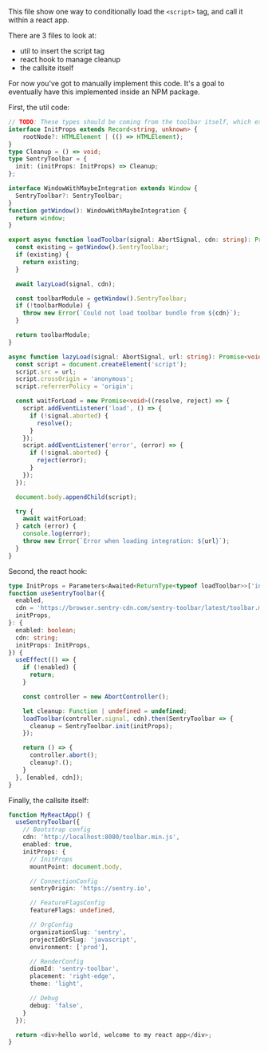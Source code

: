 This file show one way to conditionally load the `<script>` tag, and call it within a react app.

There are 3 files to look at:
- util to insert the script tag
- react hook to manage cleanup
- the callsite itself

For now you've got to manually implement this code. It's a goal to eventually have this implemented inside an NPM package.

First, the util code:

```typescript fileName=loadToolbar.ts
// TODO: These types should be coming from the toolbar itself, which exports them
interface InitProps extends Record<string, unknown> {
    rootNode?: HTMLElement | (() => HTMLElement);
}
type Cleanup = () => void;
type SentryToolbar = {
  init: (initProps: InitProps) => Cleanup;
};

interface WindowWithMaybeIntegration extends Window {
  SentryToolbar?: SentryToolbar;
}
function getWindow(): WindowWithMaybeIntegration {
  return window;
}

export async function loadToolbar(signal: AbortSignal, cdn: string): Promise<SentryToolbar> {
  const existing = getWindow().SentryToolbar;
  if (existing) {
    return existing;
  }

  await lazyLoad(signal, cdn);

  const toolbarModule = getWindow().SentryToolbar;
  if (!toolbarModule) {
    throw new Error(`Could not load toolbar bundle from ${cdn}`);
  }

  return toolbarModule;
}

async function lazyLoad(signal: AbortSignal, url: string): Promise<void> {
  const script = document.createElement('script');
  script.src = url;
  script.crossOrigin = 'anonymous';
  script.referrerPolicy = 'origin';

  const waitForLoad = new Promise<void>((resolve, reject) => {
    script.addEventListener('load', () => {
      if (!signal.aborted) {
        resolve();
      }
    });
    script.addEventListener('error', (error) => {
      if (!signal.aborted) {
        reject(error);
      }
    });
  });

  document.body.appendChild(script);

  try {
    await waitForLoad;
  } catch (error) {
    console.log(error);
    throw new Error(`Error when loading integration: ${url}`);
  }
}
```

Second, the react hook:

```typescript fileName=useSentryToolbar.tsx
type InitProps = Parameters<Awaited<ReturnType<typeof loadToolbar>>['init']>[0]
function useSentryToolbar({
  enabled,
  cdn = 'https://browser.sentry-cdn.com/sentry-toolbar/latest/toolbar.min.js',
  initProps,
}: {
  enabled: boolean;
  cdn: string;
  initProps: InitProps,
}) {
  useEffect(() => {
    if (!enabled) {
      return;
    }

    const controller = new AbortController();

    let cleanup: Function | undefined = undefined;
    loadToolbar(controller.signal, cdn).then(SentryToolbar => {
      cleanup = SentryToolbar.init(initProps);
    });

    return () => {
      controller.abort();
      cleanup?.();
    }
  }, [enabled, cdn]);
}
```

Finally, the callsite itself:

```typescript fileName=MyReactApp.tsx
function MyReactApp() {
  useSentryToolbar({
    // Bootstrap config
    cdn: 'http://localhost:8080/toolbar.min.js',
    enabled: true,
    initProps: {
      // InitProps
      mountPoint: document.body,

      // ConnectionConfig
      sentryOrigin: 'https://sentry.io',

      // FeatureFlagsConfig
      featureFlags: undefined,

      // OrgConfig
      organizationSlug: 'sentry',
      projectIdOrSlug: 'javascript',
      environment: ['prod'],

      // RenderConfig
      diomId: 'sentry-toolbar',
      placement: 'right-edge',
      theme: 'light',

      // Debug
      debug: 'false',
    }
  });

  return <div>hello world, welcome to my react app</div>;
}
